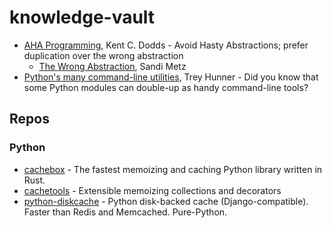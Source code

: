 # knowledge-vault

* [AHA Programming](https://kentcdodds.com/blog/aha-programming), Kent C. Dodds - Avoid Hasty Abstractions; prefer duplication over the wrong abstraction
    * [The Wrong Abstraction](https://sandimetz.com/blog/2016/1/20/the-wrong-abstraction), Sandi Metz
* [Python's many command-line utilities](https://www.pythonmorsels.com/cli-tools/), Trey Hunner - Did you know that some Python modules can double-up as handy command-line tools?

## Repos

### Python

* [cachebox](https://github.com/awolverp/cachebox) - The fastest memoizing and caching Python library written in Rust.
* [cachetools](https://github.com/tkem/cachetools) - Extensible memoizing collections and decorators
* [python-diskcache](https://github.com/grantjenks/python-diskcache) - Python disk-backed cache (Django-compatible). Faster than Redis and Memcached. Pure-Python.
